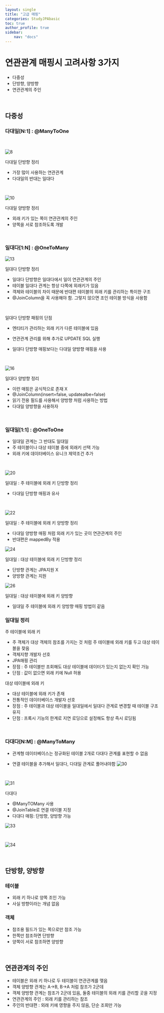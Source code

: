 ```yaml
---
layout: single
title: "고급 매핑"
categories: StudyJPAbasic
toc: true
author_profile: true
sidebar:
    nav: "docs"
---
```


# 연관관계 매핑시 고려사항 3가지
- 다중성
- 단방향, 양방향
- 연관관계의 주인
  
<br>

## 다중성
### 다대일[N:1] : @ManyToOne

<br>

![8](/images/2022-08-28-variousMapping/8.png)



다대일 단방향 정리
- 가장 많이 사용하는 연관관계
- 다대일의 반대는 일대다

<br>


![10](/images/2022-08-28-variousMapping/10.png)

다대일 양방향 정리
- 외래 키가 있는 쪽이 연관관계의 주인
- 양쪽을 서로 참조하도록 개발

<br>

### 일대다[1:N] : @OneToMany

![13](/images/2022-08-28-variousMapping/13.png)


일대다 단방향 정리
- 일대다 단방향은 일대다에서 일이 연관관계의 주인
- 테이블 일대다 관계는 항상 다쪽에 외래키가 있음
- 객체와 테이블의 차이 때문에 반대편 테이블의 외래 키를 관리하는 특이한 구조
- @JoinColumn을 꼭 사용해야 함. 그렇지 않으면 조인 테이블 방식을 사용함

<br>

일대다 단방향 패핑의 단점
- 엔티티가 관리하는 외래 키가 다른 테이블에 있음
- 연관관계 관리를 위해 추가로 UPDATE SQL 실행
- 일대다 단방향 매핑보다는 다대일 양방향 매핑을 사용

  <br>

![16](/images/2022-08-28-variousMapping/16.png)


일대다 양방향 정리
- 이런 매핑은 공식적으로 존재 X
- @JoinColumn(insert=false, updatealbe=false)
- 읽기 전용 필드를 사용해서 양방향 처럼 사용하는 방법
- 다대일 양방향을 사용하자

<br>

### 일대일[1:1] : @OneToOne
- 일대일 관계는 그 반대도 일대일
- 주 테이블이나 대상 테이블 중에 외래키 선택 가능
- 외래 키에 데이터베이스 유니크 제약조건 추가

<br>

![20](/images/2022-08-28-variousMapping/20.png)


일대일 : 주 테이블에 외래 키 단방향 정리
- 다대일 단방향 매핑과 유사

<br>



![22](/images/2022-08-28-variousMapping/22.png)


일대일 : 주 테이블에 외래 키 양방향 정리
- 다대일 양방향 매핑 처럼 외래 키가 있는 곳이 연관관계의 주인
- 반대편은 mappedBy 적용

![24](/images/2022-08-28-variousMapping/24.png)

일대일 : 대상 테이블에 외래 키 단방향 정리
- 단방향 관계는 JPA지원 X
- 양방향 관계는 지원

![26](/images/2022-08-28-variousMapping/26.png)

일대일 : 대상 테이블에 외래 키 양방향
- 일대일 주 테이블에 외래 키 양방향 매핑 방법이 같음

### 일대일 정리
주 테이블에 외래 키
- 주 객체가 대상 객체의 참조를 가지는 것 처럼 주 테이블에 외래 키를 두고 대상 테이블을 찾음
- 객체지향 개발자 선호
- JPA매핑 관리
- 장점 : 주 테이블만 조회해도 대상 테이블에 데이터가 있는지 없는지 확인 가능
- 단점 : 값이 없으면 외래 키에 Null 허용

대상 테이블에 외래 키
- 대상 테이블에 외래 키가 존재
- 전통적인 데이터베이스 개발자 선호
- 장점 : 주 테이블과 대상 테이블을 일대일에서 일대다 관계로 변경할 때 테이블 구조 유지
- 단점 : 프록시 기능의 한계로 지연 로딩으로 설정해도 항상 즉시 로딩됨

<br>

### 다대다[N:M] : @ManyToMany
- 관계형 데이터베이스는 정규화된 테이블 2개로 다대다 관계를 표현할 수 없음

- 연결 테이블을 추가해서 일대다, 다대일 관계로 풀어내야함
![30](/images/2022-08-28-variousMapping/30.png)

<br>



![31](/images/2022-08-28-variousMapping/31.png)


다대다
- @ManyTOMany 사용
- @JoinTable로 연결 테이블 지정
- 다대다 매핑: 단방향, 양방향 가능
  

![33](/images/2022-08-28-variousMapping/33.png)



<br>


![34](/images/2022-08-28-variousMapping/34.png)

<br>

## 단방향, 양방향
### 테이블
- 외래 키 하나로 양쪽 조인 가능
- 사실 방향이라는 개념 없음

### 객체
- 참조용 필드가 있는 쪽으로만 참조 가능
- 한쪽만 참조하면 단방향
- 양쪽이 서로 참조하면 양방향

<br>

## 연관관계의 주인
- 테이블은 외래 키 하나로 두 테이블이 연관관계를 맺음
- 객체 양방향 관계는 A->B, B->A 처럼 참조가 2군데
- 객체 양방향 관계는 참조가 2군데 있음, 둘중 테이블의 외래 키를 관리할 곳을 지정
- 연관관계의 주인 : 외래 키를 관리하는 참조
- 주인의 반대편 : 외래 키에 영향을 주지 않음, 단순 조회만 가능


